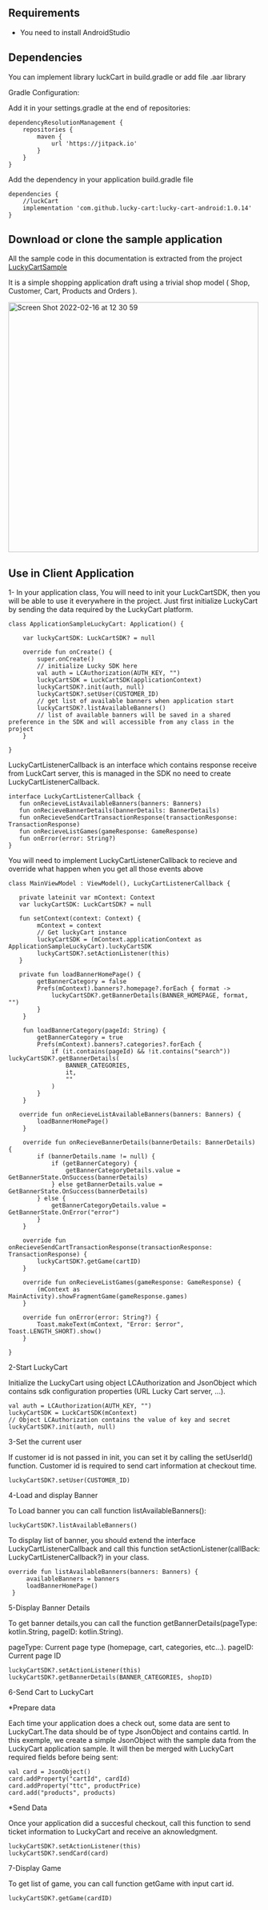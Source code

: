 ## Requirements
- You need to install AndroidStudio


## Dependencies
You can implement library luckCart in build.gradle or add file .aar library

Gradle Configuration:

Add it in your settings.gradle at the end of repositories:
```
dependencyResolutionManagement {
    repositories {
        maven {
            url 'https://jitpack.io'
        }
    }
}
```
Add the dependency in your application build.gradle file
```
dependencies {
    //luckCart
    implementation 'com.github.lucky-cart:lucky-cart-android:1.0.14'
}
```


## Download or clone the sample application

All the sample code in this documentation is extracted from the project <a href="https://github.com/lucky-cart/lucky-cart-client-sample-android" target="_blank">LuckyCartSample</a>

It is a simple shopping application draft using a trivial shop model ( Shop, Customer, Cart, Products and Orders ).

   <img width="500" alt="Screen Shot 2022-02-16 at 12 30 59" src="https://user-images.githubusercontent.com/2062107/154256472-5b7da013-7f2e-4655-b90c-343f20ee31a5.png">



## Use in Client Application

1- In your application class, You will need to init your LuckCartSDK, then you will be able to use it everywhere in the project.
Just first initialize LuckyCart by sending the data required by the LuckyCart platform.

```
class ApplicationSampleLuckyCart: Application() {

    var luckyCartSDK: LuckCartSDK? = null

    override fun onCreate() {
        super.onCreate()
        // initialize Lucky SDK here
        val auth = LCAuthorization(AUTH_KEY, "")
        luckyCartSDK = LuckCartSDK(applicationContext)
        luckyCartSDK?.init(auth, null)
        luckyCartSDK?.setUser(CUSTOMER_ID)
        // get list of available banners when application start
        luckyCartSDK?.listAvailableBanners() 
        // list of available banners will be saved in a shared preference in the SDK and will accessible from any class in the project
    }

}
```
      
LuckyCartListenerCallback is an interface which contains response receive from LuckCart server, this is managed in the SDK
no need to create LuckyCartListenerCallback.

```
interface LuckyCartListenerCallback {
   fun onRecieveListAvailableBanners(banners: Banners)
   fun onRecieveBannerDetails(bannerDetails: BannerDetails)
   fun onRecieveSendCartTransactionResponse(transactionResponse: TransactionResponse)
   fun onRecieveListGames(gameResponse: GameResponse)
   fun onError(error: String?)
}
```

You will need to implement LuckyCartListenerCallback to recieve and override what happen when you get all those events above

```
class MainViewModel : ViewModel(), LuckyCartListenerCallback {

   private lateinit var mContext: Context
   var luckyCartSDK: LuckCartSDK? = null

   fun setContext(context: Context) {
        mContext = context
        // Get luckyCart instance
        luckyCartSDK = (mContext.applicationContext as ApplicationSampleLuckyCart).luckyCartSDK
        luckyCartSDK?.setActionListener(this)
   }
   
   private fun loadBannerHomePage() {
        getBannerCategory = false
        Prefs(mContext).banners?.homepage?.forEach { format ->
            luckyCartSDK?.getBannerDetails(BANNER_HOMEPAGE, format, "")
        }
    }
    
    fun loadBannerCategory(pageId: String) {
        getBannerCategory = true
        Prefs(mContext).banners?.categories?.forEach {
            if (it.contains(pageId) && !it.contains("search")) luckyCartSDK?.getBannerDetails(
                BANNER_CATEGORIES,
                it,
                ""
            )
        }
    }
   
   override fun onRecieveListAvailableBanners(banners: Banners) {
        loadBannerHomePage()
    }

    override fun onRecieveBannerDetails(bannerDetails: BannerDetails) {
        if (bannerDetails.name != null) {
            if (getBannerCategory) {
                getBannerCategoryDetails.value = GetBannerState.OnSuccess(bannerDetails)
            } else getBannerDetails.value = GetBannerState.OnSuccess(bannerDetails)
        } else {
            getBannerCategoryDetails.value = GetBannerState.OnError("error")
        }
    }
    
    override fun onRecieveSendCartTransactionResponse(transactionResponse: TransactionResponse) {
        luckyCartSDK?.getGame(cartID)
    }

    override fun onRecieveListGames(gameResponse: GameResponse) {
        (mContext as MainActivity).showFragmentGame(gameResponse.games)
    }

    override fun onError(error: String?) {
        Toast.makeText(mContext, "Error: $error", Toast.LENGTH_SHORT).show()
    }
    
}

```

        
2-Start LuckyCart

Initialize the LuckyCart using object LCAuthorization and JsonObject which contains sdk configuration properties (URL Lucky Cart server, ...).

```
val auth = LCAuthorization(AUTH_KEY, "")
luckyCartSDK = LuckCartSDK(mContext)
// Object LCAuthorization contains the value of key and secret
luckyCartSDK?.init(auth, null)
```
3-Set the current user

If customer id is not passed in init, you can set it by calling the setUserId() function. Customer id is required to send cart information at checkout time.

```
luckyCartSDK?.setUser(CUSTOMER_ID)
```
     
4-Load and display Banner 

To Load banner you can call function listAvailableBanners():

```
luckyCartSDK?.listAvailableBanners()
```

To display list of banner, you should extend the interface LuckyCartListenerCallback and call this function setActionListener(callBack: LuckyCartListenerCallback?) in your class.

```
override fun listAvailableBanners(banners: Banners) {
     availableBanners = banners
     loadBannerHomePage()
 }
 ```

5-Display Banner Details

To get banner details,you can call the function getBannerDetails(pageType: kotlin.String, pageID: kotlin.String).

pageType: Current page type (homepage, cart, categories, etc...).
pageID: Current page ID

 ```
 luckyCartSDK?.setActionListener(this)
 luckyCartSDK?.getBannerDetails(BANNER_CATEGORIES, shopID)
 ```


6-Send Cart to LuckyCart

*Prepare data 

Each time your application does a check out, some data are sent to LuckyCart.The data should be of type JsonObject and contains cartId.
In this exemple, we create a simple JsonObject with the sample data from the LuckyCart application sample. It will then be merged with LuckyCart required fields before being sent:

```
val card = JsonObject()
card.addProperty("cartId", cardId)
card.addProperty("ttc", productPrice)
card.add("products", products)
```

*Send Data

Once your application did a succesful checkout, call this function to send ticket information to LuckyCart and receive an aknowledgment.

```
luckyCartSDK?.setActionListener(this)
luckyCartSDK?.sendCard(card)
```

7-Display Game

To get list of game, you can call function getGame with input cart id.

```
luckyCartSDK?.getGame(cardID)
```


      
